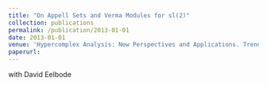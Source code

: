 ```yaml
---
title: "On Appell Sets and Verma Modules for sl(2)"
collection: publications
permalink: /publication/2013-01-01
date: 2013-01-01
venue: 'Hypercomplex Analysis: New Perspectives and Applications. Trends in Mathematics'
paperurl: 
---
```

with <bf> David Eelbode </bf>
